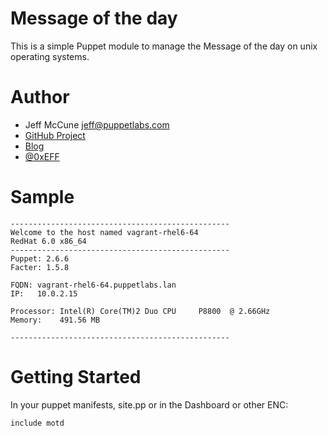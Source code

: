# Message of the day #

This is a simple Puppet module to manage the Message of the day on unix
operating systems.

# Author #

 * Jeff McCune <jeff@puppetlabs.com>
 * [GitHub Project](https://github.com/jeffmccune/jeffmccune-motd)
 * [Blog](http://www.metamachine.net)
 * [@0xEFF](http://twitter.com/0xEFF)

# Sample #

    -------------------------------------------------
    Welcome to the host named vagrant-rhel6-64
    RedHat 6.0 x86_64
    -------------------------------------------------
    Puppet: 2.6.6
    Facter: 1.5.8
    
    FQDN: vagrant-rhel6-64.puppetlabs.lan
    IP:   10.0.2.15
    
    Processor: Intel(R) Core(TM)2 Duo CPU     P8800  @ 2.66GHz
    Memory:    491.56 MB
    
    -------------------------------------------------

# Getting Started #

In your puppet manifests, site.pp or in the Dashboard or other ENC:

    include motd

